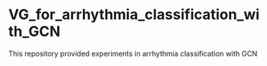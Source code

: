 # VG_for_arrhythmia_classification_with_GCN
This repository provided experiments in arrhythmia classification with GCN
